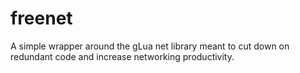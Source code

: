 # freenet
A simple wrapper around the gLua net library meant to cut down on redundant code and increase networking productivity.
